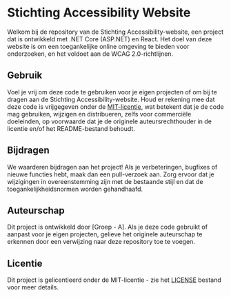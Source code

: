 # Stichting Accessibility Website

Welkom bij de repository van de Stichting Accessibility-website, een project dat is ontwikkeld met .NET Core (ASP.NET) en React. Het doel van deze website is om een toegankelijke online omgeving te bieden voor onderzoeken, en het voldoet aan de WCAG 2.0-richtlijnen.

## Gebruik

Voel je vrij om deze code te gebruiken voor je eigen projecten of om bij te dragen aan de Stichting Accessibility-website. Houd er rekening mee dat deze code is vrijgegeven onder de [MIT-licentie](LICENSE), wat betekent dat je de code mag gebruiken, wijzigen en distribueren, zelfs voor commerciële doeleinden, op voorwaarde dat je de originele auteursrechthouder in de licentie en/of het README-bestand behoudt.

## Bijdragen

We waarderen bijdragen aan het project! Als je verbeteringen, bugfixes of nieuwe functies hebt, maak dan een pull-verzoek aan. Zorg ervoor dat je wijzigingen in overeenstemming zijn met de bestaande stijl en dat de toegankelijkheidsnormen worden gehandhaafd.

## Auteurschap

Dit project is ontwikkeld door [Groep - A]. Als je deze code gebruikt of aanpast voor je eigen projecten, gelieve het originele auteurschap te erkennen door een verwijzing naar deze repository toe te voegen.

## Licentie

Dit project is gelicentieerd onder de MIT-licentie - zie het [LICENSE](LICENSE) bestand voor meer details.
